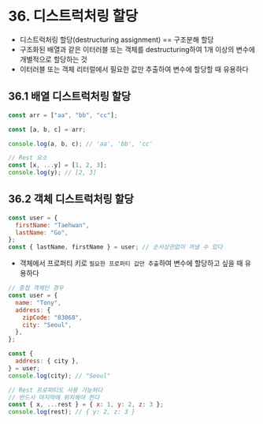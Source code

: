 # 36. 디스트럭처링 할당

- 디스트럭처링 할당(destructuring assignment) == 구조분해 할당
- 구조화된 배열과 같은 이터러블 또는 객체를 destructuring하여 1개 이상의 변수에 개별적으로 할당하는 것
- 이터러블 또는 객체 리터럴에서 필요한 값만 추출하여 변수에 할당할 때 유용하다

## 36.1 배열 디스트럭처링 할당

```js
const arr = ["aa", "bb", "cc"];

const [a, b, c] = arr;

console.log(a, b, c); // 'aa', 'bb', 'cc'
```

```js
// Rest 요소
const [x, ...y] = [1, 2, 3];
console.log(y); // [2, 3]
```

## 36.2 객체 디스트럭처링 할당

```js
const user = {
  firstName: "Taehwan",
  lastName: "Go",
};
const { lastName, firstName } = user; // 순서상관없이 꺼낼 수 있다
```

- 객체에서 프로퍼티 키로 `필요한 프로퍼티 값만 추출`하여 변수에 할당하고 싶을 때 유용하다

```js
// 중첩 객체인 경우
const user = {
  name: "Tony",
  address: {
    zipCode: "03068",
    city: "Seoul",
  },
};

const {
  address: { city },
} = user;
console.log(city); // "Seoul"
```

```js
// Rest 프로퍼티도 사용 가능하다
// 반드시 마지막에 위치해야 한다
const { x, ...rest } = { x: 1, y: 2, z: 3 };
console.log(rest); // { y: 2, z: 3 }
```
